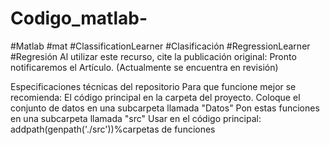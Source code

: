 # Codigo_matlab-
#Matlab #mat #ClassificationLearner #Clasificación #RegressionLearner #Regresión
Al utilizar este recurso, cite la publicación original:
Pronto notificaremos el Artículo. (Actualmente se encuentra en revisión)

Especificaciones técnicas del repositorio
Para que funcione mejor se recomienda:
El código principal en la carpeta del proyecto.
Coloque el conjunto de datos en una subcarpeta llamada "Datos"
Pon estas funciones en una subcarpeta llamada "src"
Usar en el código principal: addpath(genpath('./src'))%carpetas de funciones
